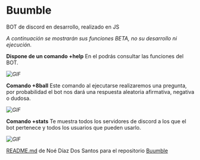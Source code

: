 # Buumble
BOT de discord en desarrollo, realizado en JS


_A continuación se mostrarán sus funciones BETA, no su desarrollo ni ejecución._

 **Dispone de un comando +help**
En el podrás consultar las funciones del BOT.


_![GIF](https://i.imgur.com/o6NXSv9.gif)_


**Comando +8ball**
Este comando al ejecutarse realizaremos una pregunta, por probabilidad el bot nos dará una respuesta aleatoria afirmativa, negativa o dudosa.


_![GIF](https://i.imgur.com/tRccCAP.gif)_


**Comando +stats**
Te muestra todos los servidores de discord a los que el bot pertenece y todos los usuarios que pueden usarlo.

_![GIF](https://i.imgur.com/P7gXuYh.gif)_


[README.md](README.md) de Noé Díaz Dos Santos para el repositorio [Buumble](https://github.com/ndiazdossantos/Buumble)

